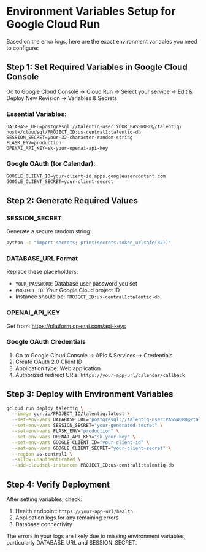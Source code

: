 # Environment Variables Setup for Google Cloud Run

Based on the error logs, here are the exact environment variables you need to configure:

## Step 1: Set Required Variables in Google Cloud Console

Go to Google Cloud Console → Cloud Run → Select your service → Edit & Deploy New Revision → Variables & Secrets

### Essential Variables:
```
DATABASE_URL=postgresql://talentiq-user:YOUR_PASSWORD@/talentiq?host=/cloudsql/PROJECT_ID:us-central1:talentiq-db
SESSION_SECRET=your-32-character-random-string
FLASK_ENV=production
OPENAI_API_KEY=sk-your-openai-api-key
```

### Google OAuth (for Calendar):
```
GOOGLE_CLIENT_ID=your-client-id.apps.googleusercontent.com
GOOGLE_CLIENT_SECRET=your-client-secret
```

## Step 2: Generate Required Values

### SESSION_SECRET
Generate a secure random string:
```bash
python -c "import secrets; print(secrets.token_urlsafe(32))"
```

### DATABASE_URL Format
Replace these placeholders:
- `YOUR_PASSWORD`: Database user password you set
- `PROJECT_ID`: Your Google Cloud project ID
- Instance should be: `PROJECT_ID:us-central1:talentiq-db`

### OPENAI_API_KEY
Get from: https://platform.openai.com/api-keys

### Google OAuth Credentials
1. Go to Google Cloud Console → APIs & Services → Credentials
2. Create OAuth 2.0 Client ID
3. Application type: Web application
4. Authorized redirect URIs: `https://your-app-url/calendar/callback`

## Step 3: Deploy with Environment Variables

```bash
gcloud run deploy talentiq \
  --image gcr.io/PROJECT_ID/talentiq:latest \
  --set-env-vars DATABASE_URL="postgresql://talentiq-user:PASSWORD@/talentiq?host=/cloudsql/PROJECT_ID:us-central1:talentiq-db" \
  --set-env-vars SESSION_SECRET="your-generated-secret" \
  --set-env-vars FLASK_ENV="production" \
  --set-env-vars OPENAI_API_KEY="sk-your-key" \
  --set-env-vars GOOGLE_CLIENT_ID="your-client-id" \
  --set-env-vars GOOGLE_CLIENT_SECRET="your-client-secret" \
  --region us-central1 \
  --allow-unauthenticated \
  --add-cloudsql-instances PROJECT_ID:us-central1:talentiq-db
```

## Step 4: Verify Deployment

After setting variables, check:
1. Health endpoint: `https://your-app-url/health`
2. Application logs for any remaining errors
3. Database connectivity

The errors in your logs are likely due to missing environment variables, particularly DATABASE_URL and SESSION_SECRET.